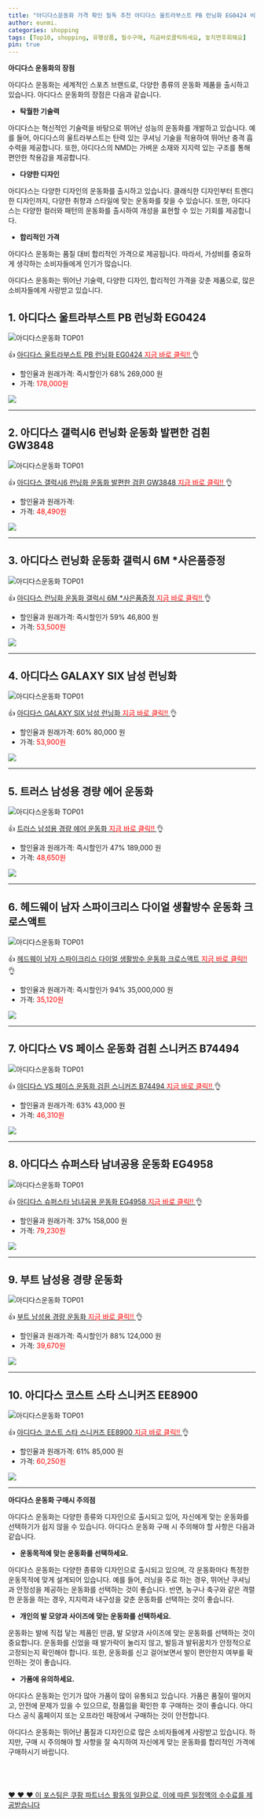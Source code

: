 ```yaml
---
title: "아디다스운동화 가격 확인 필독 추천 아디다스 울트라부스트 PB 런닝화 EG0424 비교 장점 구매가이드"
author: eunmi.
categories: shopping
tags: [Top10, shopping, 유행상품, 필수구매, 지금바로클릭하세요, 놓치면후회해요]
pin: true
---
```

**아디다스 운동화의 장점**

아디다스 운동화는 세계적인 스포츠 브랜드로, 다양한 종류의 운동화 제품을 출시하고 있습니다. 아디다스 운동화의 장점은 다음과 같습니다.

* **탁월한 기술력**

아디다스는 혁신적인 기술력을 바탕으로 뛰어난 성능의 운동화를 개발하고 있습니다. 예를 들어, 아디다스의 울트라부스트는 탄력 있는 쿠셔닝 기술을 적용하여 뛰어난 충격 흡수력을 제공합니다. 또한, 아디다스의 NMD는 가벼운 소재와 지지력 있는 구조를 통해 편안한 착용감을 제공합니다.

* **다양한 디자인**

아디다스는 다양한 디자인의 운동화를 출시하고 있습니다. 클래식한 디자인부터 트렌디한 디자인까지, 다양한 취향과 스타일에 맞는 운동화를 찾을 수 있습니다. 또한, 아디다스는 다양한 컬러와 패턴의 운동화를 출시하여 개성을 표현할 수 있는 기회를 제공합니다.

* **합리적인 가격**

아디다스 운동화는 품질 대비 합리적인 가격으로 제공됩니다. 따라서, 가성비를 중요하게 생각하는 소비자들에게 인기가 많습니다.

아디다스 운동화는 뛰어난 기술력, 다양한 디자인, 합리적인 가격을 갖춘 제품으로, 많은 소비자들에게 사랑받고 있습니다.

   

## 1. 아디다스 울트라부스트 PB 런닝화 EG0424

![아디다스운동화 TOP01](https://thumbnail10.coupangcdn.com/thumbnails/remote/230x230ex/image/vendor_inventory/ab2b/4ba36d3c6d06ded50cb084312d13543169bb168fc4bf03f9502db842e050.jpg)


👍 [아디다스 울트라부스트 PB 런닝화 EG0424 <font color=red> 지금 바로 클릭!! </font> ](https://link.coupang.com/re/AFFSDP?lptag=AF3617701&subid=GithubCoopas&pageKey=1194426444&traceid=V0-153&itemId=2177148888&vendorItemId=70269969429) 👌 


- 할인율과 원래가격: 즉시할인가 68%  269,000   원
- 가격: <span style='color:red'>178,000원</span>

[![](/discount_price.png)](https://link.coupang.com/re/AFFSDP?lptag=AF3617701&subid=GithubCoopas&pageKey=1194426444&traceid=V0-153&itemId=2177148888&vendorItemId=70269969429)

---


   

## 2. 아디다스 갤럭시6 런닝화 운동화 발편한 검흰 GW3848

![아디다스운동화 TOP01](https://thumbnail8.coupangcdn.com/thumbnails/remote/230x230ex/image/vendor_inventory/6e71/7211344bd87051d161264c9877c4c4956bdfdf96b1cd13ddce32cb307477.png)


👍 [아디다스 갤럭시6 런닝화 운동화 발편한 검흰 GW3848 <font color=red> 지금 바로 클릭!! </font> ](https://link.coupang.com/re/AFFSDP?lptag=AF3617701&subid=GithubCoopas&pageKey=6925323907&traceid=V0-153&itemId=16026950017&vendorItemId=85209255224) 👌 


- 할인율과 원래가격: 
- 가격: <span style='color:red'>48,490원</span>

[![](/discount_price.png)](https://link.coupang.com/re/AFFSDP?lptag=AF3617701&subid=GithubCoopas&pageKey=6925323907&traceid=V0-153&itemId=16026950017&vendorItemId=85209255224)

---


   

## 3. 아디다스 런닝화 운동화 갤럭시 6M *사은품증정

![아디다스운동화 TOP01](https://thumbnail10.coupangcdn.com/thumbnails/remote/230x230ex/image/vendor_inventory/7f0e/dfd84d4962f5bc36862706d1ecc2fac86e3f2a3d1b33498e5181cfdb472f.jpg)


👍 [아디다스 런닝화 운동화 갤럭시 6M *사은품증정 <font color=red> 지금 바로 클릭!! </font> ](https://link.coupang.com/re/AFFSDP?lptag=AF3617701&subid=GithubCoopas&pageKey=7006754231&traceid=V0-153&itemId=17203667142&vendorItemId=85776780055) 👌 


- 할인율과 원래가격: 즉시할인가 59%  46,800   원
- 가격: <span style='color:red'>53,500원</span>

[![](/discount_price.png)](https://link.coupang.com/re/AFFSDP?lptag=AF3617701&subid=GithubCoopas&pageKey=7006754231&traceid=V0-153&itemId=17203667142&vendorItemId=85776780055)

---


   

## 4. 아디다스 GALAXY SIX 남성 런닝화

![아디다스운동화 TOP01](https://thumbnail7.coupangcdn.com/thumbnails/remote/230x230ex/image/vendor_inventory/ff79/7c4ce887c4760540e6cbd6907ed9ffd284473e81a9ad88c320a092f93024.jpg)


👍 [아디다스 GALAXY SIX 남성 런닝화 <font color=red> 지금 바로 클릭!! </font> ](https://link.coupang.com/re/AFFSDP?lptag=AF3617701&subid=GithubCoopas&pageKey=7017603737&traceid=V0-153&itemId=17269199548&vendorItemId=84847227616) 👌 


- 할인율과 원래가격: 60%  80,000   원
- 가격: <span style='color:red'>53,900원</span>

[![](/discount_price.png)](https://link.coupang.com/re/AFFSDP?lptag=AF3617701&subid=GithubCoopas&pageKey=7017603737&traceid=V0-153&itemId=17269199548&vendorItemId=84847227616)

---


   

## 5. 트러스 남성용 경량 에어 운동화

![아디다스운동화 TOP01](https://thumbnail10.coupangcdn.com/thumbnails/remote/230x230ex/image/vendor_inventory/3f3f/58c7851ddaaadff83bae50559841b733e3237c7b66bccc9acdd2c7a792e3.jpg)


👍 [트러스 남성용 경량 에어 운동화 <font color=red> 지금 바로 클릭!! </font> ](https://link.coupang.com/re/AFFSDP?lptag=AF3617701&subid=GithubCoopas&pageKey=7164640273&traceid=V0-153&itemId=18037519418&vendorItemId=85847719361) 👌 


- 할인율과 원래가격: 즉시할인가 47%  189,000   원
- 가격: <span style='color:red'>48,650원</span>

[![](/discount_price.png)](https://link.coupang.com/re/AFFSDP?lptag=AF3617701&subid=GithubCoopas&pageKey=7164640273&traceid=V0-153&itemId=18037519418&vendorItemId=85847719361)

---


   

## 6. 헤드웨이 남자 스파이크리스 다이얼 생활방수 운동화 크로스액트

![아디다스운동화 TOP01](https://thumbnail7.coupangcdn.com/thumbnails/remote/230x230ex/image/vendor_inventory/2ead/6eff640b089ed02bc67be6aa7072e3e6461b9b429b2b7504d3df88bce529.jpg)


👍 [헤드웨이 남자 스파이크리스 다이얼 생활방수 운동화 크로스액트 <font color=red> 지금 바로 클릭!! </font> ](https://link.coupang.com/re/AFFSDP?lptag=AF3617701&subid=GithubCoopas&pageKey=6768475333&traceid=V0-153&itemId=15884858338&vendorItemId=83093240670) 👌 


- 할인율과 원래가격: 즉시할인가 94%  35,000,000   원
- 가격: <span style='color:red'>35,120원</span>

[![](/discount_price.png)](https://link.coupang.com/re/AFFSDP?lptag=AF3617701&subid=GithubCoopas&pageKey=6768475333&traceid=V0-153&itemId=15884858338&vendorItemId=83093240670)

---


   

## 7. 아디다스 VS 페이스 운동화 검흰 스니커즈 B74494

![아디다스운동화 TOP01](https://thumbnail8.coupangcdn.com/thumbnails/remote/230x230ex/image/vendor_inventory/bfe2/cc50f67b10be25ac8e65815788b9311bfa9655d89a3d04151ba776fb1885.jpg)


👍 [아디다스 VS 페이스 운동화 검흰 스니커즈 B74494 <font color=red> 지금 바로 클릭!! </font> ](https://link.coupang.com/re/AFFSDP?lptag=AF3617701&subid=GithubCoopas&pageKey=6714355673&traceid=V0-153&itemId=15597850974&vendorItemId=83430224034) 👌 


- 할인율과 원래가격: 63%  43,000   원
- 가격: <span style='color:red'>46,310원</span>

[![](/discount_price.png)](https://link.coupang.com/re/AFFSDP?lptag=AF3617701&subid=GithubCoopas&pageKey=6714355673&traceid=V0-153&itemId=15597850974&vendorItemId=83430224034)

---


   

## 8. 아디다스 슈퍼스타 남녀공용 운동화 EG4958

![아디다스운동화 TOP01](https://thumbnail8.coupangcdn.com/thumbnails/remote/230x230ex/image/vendor_inventory/f153/bbc194bdb951b0973cfd17107b59982e2f00754bbec5ec1cc4cff97833b9.JPG)


👍 [아디다스 슈퍼스타 남녀공용 운동화 EG4958 <font color=red> 지금 바로 클릭!! </font> ](https://link.coupang.com/re/AFFSDP?lptag=AF3617701&subid=GithubCoopas&pageKey=7471204678&traceid=V0-153&itemId=19495397315&vendorItemId=86604976352) 👌 


- 할인율과 원래가격: 37%  158,000   원
- 가격: <span style='color:red'>79,230원</span>

[![](/discount_price.png)](https://link.coupang.com/re/AFFSDP?lptag=AF3617701&subid=GithubCoopas&pageKey=7471204678&traceid=V0-153&itemId=19495397315&vendorItemId=86604976352)

---


   

## 9. 부트 남성용 경량 운동화

![아디다스운동화 TOP01](https://thumbnail8.coupangcdn.com/thumbnails/remote/230x230ex/image/vendor_inventory/e46e/3a562ead2c9b08fbe54d669e4e6d527691b686bfff065d74ce5078c6afea.jpg)


👍 [부트 남성용 경량 운동화 <font color=red> 지금 바로 클릭!! </font> ](https://link.coupang.com/re/AFFSDP?lptag=AF3617701&subid=GithubCoopas&pageKey=7475461240&traceid=V0-153&itemId=19514950961&vendorItemId=87238216366) 👌 


- 할인율과 원래가격: 즉시할인가 88%  124,000   원
- 가격: <span style='color:red'>39,670원</span>

[![](/discount_price.png)](https://link.coupang.com/re/AFFSDP?lptag=AF3617701&subid=GithubCoopas&pageKey=7475461240&traceid=V0-153&itemId=19514950961&vendorItemId=87238216366)

---


   

## 10. 아디다스 코스트 스타 스니커즈 EE8900

![아디다스운동화 TOP01](https://thumbnail8.coupangcdn.com/thumbnails/remote/230x230ex/image/retail/images/2023/06/08/18/3/84f67568-f494-4b9a-981f-31cb24eb6065.png)


👍 [아디다스 코스트 스타 스니커즈 EE8900 <font color=red> 지금 바로 클릭!! </font> ](https://link.coupang.com/re/AFFSDP?lptag=AF3617701&subid=GithubCoopas&pageKey=7388431587&traceid=V0-153&itemId=19097498696&vendorItemId=86218264892) 👌 


- 할인율과 원래가격: 61%  85,000   원
- 가격: <span style='color:red'>60,250원</span>

[![](/discount_price.png)](https://link.coupang.com/re/AFFSDP?lptag=AF3617701&subid=GithubCoopas&pageKey=7388431587&traceid=V0-153&itemId=19097498696&vendorItemId=86218264892)

---
**아디다스 운동화 구매시 주의점**

아디다스 운동화는 다양한 종류와 디자인으로 출시되고 있어, 자신에게 맞는 운동화를 선택하기가 쉽지 않을 수 있습니다. 아디다스 운동화 구매 시 주의해야 할 사항은 다음과 같습니다.

* **운동목적에 맞는 운동화를 선택하세요.**

아디다스 운동화는 다양한 종류와 디자인으로 출시되고 있으며, 각 운동화마다 특정한 운동목적에 맞게 설계되어 있습니다. 예를 들어, 러닝을 주로 하는 경우, 뛰어난 쿠셔닝과 안정성을 제공하는 운동화를 선택하는 것이 좋습니다. 반면, 농구나 축구와 같은 격렬한 운동을 하는 경우, 지지력과 내구성을 갖춘 운동화를 선택하는 것이 좋습니다.

* **개인의 발 모양과 사이즈에 맞는 운동화를 선택하세요.**

운동화는 발에 직접 닿는 제품인 만큼, 발 모양과 사이즈에 맞는 운동화를 선택하는 것이 중요합니다. 운동화를 신었을 때 발가락이 눌리지 않고, 발등과 발뒤꿈치가 안정적으로 고정되는지 확인해야 합니다. 또한, 운동화를 신고 걸어보면서 발이 편안한지 여부를 확인하는 것이 좋습니다.

* **가품에 유의하세요.**

아디다스 운동화는 인기가 많아 가품이 많이 유통되고 있습니다. 가품은 품질이 떨어지고, 안전에 문제가 있을 수 있으므로, 정품임을 확인한 후 구매하는 것이 좋습니다. 아디다스 공식 홈페이지 또는 오프라인 매장에서 구매하는 것이 안전합니다.

아디다스 운동화는 뛰어난 품질과 디자인으로 많은 소비자들에게 사랑받고 있습니다. 하지만, 구매 시 주의해야 할 사항을 잘 숙지하여 자신에게 맞는 운동화를 합리적인 가격에 구매하시기 바랍니다.<br><br><br><br><br> [ ❤ ❤ ❤ 이 포스팅은 쿠팡 파트너스 활동의 일환으로, 이에 따른 일정액의 수수료를 제공받습니다](https://link.coupang.com/a/bcEFyh)